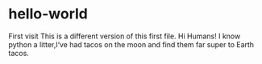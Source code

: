 # hello-world
First visit
This is a different version of this first file.
Hi Humans!
I know python a litter,I‘ve had tacos on the moon and find them far super to Earth tacos.
